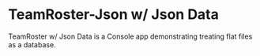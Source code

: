 # TeamRoster-Json w/ Json Data
TeamRoster w/ Json Data is a Console app demonstrating treating flat files as a database.


